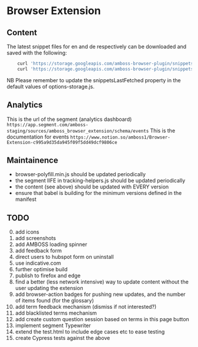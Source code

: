 # Browser Extension

## Content
The latest snippet files for en and de respectively can be downloaded and saved with the following:
```sh
    curl 'https://storage.googleapis.com/amboss-browser-plugin/snippets_en.json' -o ./source/snippets_en.json
    curl 'https://storage.googleapis.com/amboss-browser-plugin/snippets_de.json' -o ./source/snippets_de.json
```
NB Please remember to update the snippetsLastFetched property in the default values of options-storage.js.

## Analytics
This is the url of the segment (analytics dashboard)
```https://app.segment.com/amboss-staging/sources/amboss_browser_extension/schema/events```
This is the documentation for events
```https://www.notion.so/amboss1/Browser-Extension-c995a9d35da945f09f5dd49dcf9806ce```

## Maintainence
- browser-polyfill.min.js should be updated periodically
- the segment IIFE in tracking-helpers.js should be updated periodically
- the content (see above) should be updated with EVERY version
- ensure that babel is building for the minimum versions defined in the manifest

## TODO
0. add icons
0. add screenshots
0. add AMBOSS loading spinner
0. add feedback form
0. direct users to hubspot form on uninstall
0. use indicative.com
0. further optimise build
0. publish to firefox and edge
0. find a better (less network intensive) way to update content without the user updating the extension
0. add browser-action badges for pushing new updates, and the number of items found (for the glossary)
0. add term feedback mechanism (dismiss if not interested?)
0. add blacklisted terms mechanism
0. add create custom question session based on terms in this page button
0. implement segment Typewriter
0. extend the test.html to include edge cases etc to ease testing
0. create Cypress tests against the above
